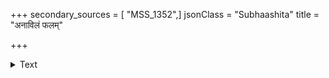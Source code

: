 +++
secondary_sources = [ "MSS_1352",]
jsonClass = "Subhaashita"
title = "अनाविलं फलम्"

+++

<details><summary>Text</summary>

अनाविलं फलं भुङ्क्ते विषयाणामनुत्सुकः।  
उत्सुको लब्धरोकेण तत्र शोकेन शीर्यते॥
</details>
